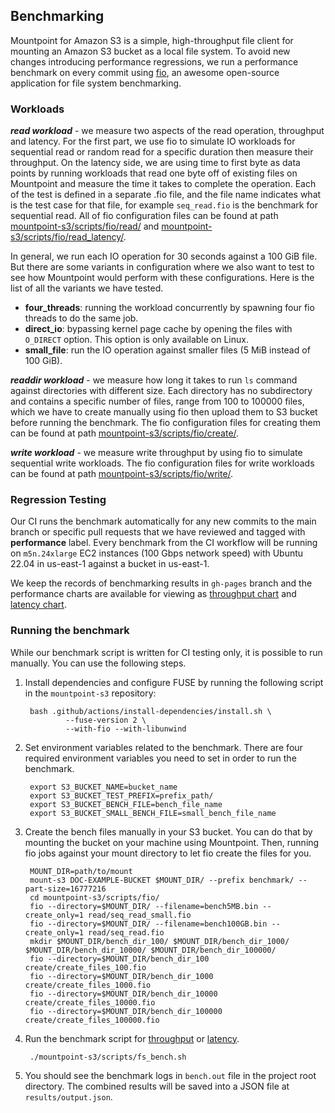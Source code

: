 ## Benchmarking

Mountpoint for Amazon S3 is a simple, high-throughput file client for mounting an Amazon S3 bucket as a local file system.
To avoid new changes introducing performance regressions, we run a performance benchmark on every commit using [fio](https://github.com/axboe/fio), an awesome open-source application for file system benchmarking.

### Workloads

***read workload*** - we measure two aspects of the read operation, throughput and latency. For the first part, we use fio to simulate IO workloads for sequential read or random read for a specific duration then measure their throughput. On the latency side, we are using time to first byte as data points by running workloads that read one byte off of existing files on Mountpoint and measure the time it takes to complete the operation. Each of the test is defined in a separate .fio file, and the file name indicates what is the test case for that file, for example `seq_read.fio` is the benchmark for sequential read. All of fio configuration files can be found at path [mountpoint-s3/scripts/fio/read/](../mountpoint-s3/scripts/fio/read) and [mountpoint-s3/scripts/fio/read_latency/](../mountpoint-s3/scripts/fio/read_latency).

In general, we run each IO operation for 30 seconds against a 100 GiB file. But there are some variants in configuration where we also want to test to see how Mountpoint would perform with these configurations. Here is the list of all the variants we have tested.

* **four_threads**: running the workload concurrently by spawning four fio threads to do the same job.
* **direct_io**: bypassing kernel page cache by opening the files with `O_DIRECT` option. This option is only available on Linux.
* **small_file**: run the IO operation against smaller files (5 MiB instead of 100 GiB).

***readdir workload*** - we measure how long it takes to run `ls` command against directories with different size. Each directory has no subdirectory and contains a specific number of files, range from 100 to 100000 files, which we have to create manually using fio then upload them to S3 bucket before running the benchmark. The fio configuration files for creating them can be found at path [mountpoint-s3/scripts/fio/create/](../mountpoint-s3/scripts/fio/create).

***write workload*** - we measure write throughput by using fio to simulate sequential write workloads. The fio configuration files for write workloads can be found at path [mountpoint-s3/scripts/fio/write/](../mountpoint-s3/scripts/fio/write).

### Regression Testing
Our CI runs the benchmark automatically for any new commits to the main branch or specific pull requests that we have reviewed and tagged with **performance** label. Every benchmark from the CI workflow will be running on `m5n.24xlarge` EC2 instances (100 Gbps network speed) with Ubuntu 22.04 in us-east-1 against a bucket in us-east-1.

We keep the records of benchmarking results in `gh-pages` branch and the performance charts are available for viewing as [throughput chart](https://awslabs.github.io/mountpoint-s3/dev/bench/) and [latency chart](https://awslabs.github.io/mountpoint-s3/dev/latency_bench/).

### Running the benchmark
While our benchmark script is written for CI testing only, it is possible to run manually.
You can use the following steps.

1. Install dependencies and configure FUSE by running the following script in the `mountpoint-s3` repository:

        bash .github/actions/install-dependencies/install.sh \
                --fuse-version 2 \
                --with-fio --with-libunwind

2. Set environment variables related to the benchmark. There are four required environment variables you need to set in order to run the benchmark.

        export S3_BUCKET_NAME=bucket_name
        export S3_BUCKET_TEST_PREFIX=prefix_path/
        export S3_BUCKET_BENCH_FILE=bench_file_name
        export S3_BUCKET_SMALL_BENCH_FILE=small_bench_file_name

3. Create the bench files manually in your S3 bucket. You can do that by mounting the bucket on your machine using Mountpoint. Then, running fio jobs against your mount directory to let fio create the files for you.

        MOUNT_DIR=path/to/mount
        mount-s3 DOC-EXAMPLE-BUCKET $MOUNT_DIR/ --prefix benchmark/ --part-size=16777216
        cd mountpoint-s3/scripts/fio/
        fio --directory=$MOUNT_DIR/ --filename=bench5MB.bin --create_only=1 read/seq_read_small.fio
        fio --directory=$MOUNT_DIR/ --filename=bench100GB.bin --create_only=1 read/seq_read.fio
        mkdir $MOUNT_DIR/bench_dir_100/ $MOUNT_DIR/bench_dir_1000/ $MOUNT_DIR/bench_dir_10000/ $MOUNT_DIR/bench_dir_100000/
        fio --directory=$MOUNT_DIR/bench_dir_100 create/create_files_100.fio
        fio --directory=$MOUNT_DIR/bench_dir_1000 create/create_files_1000.fio
        fio --directory=$MOUNT_DIR/bench_dir_10000 create/create_files_10000.fio
        fio --directory=$MOUNT_DIR/bench_dir_100000 create/create_files_100000.fio

4. Run the benchmark script for [throughput](../mountpoint-s3/scripts/fs_bench.sh) or [latency](../mountpoint-s3/scripts/fs_latency_bench.sh).

        ./mountpoint-s3/scripts/fs_bench.sh

5. You should see the benchmark logs in `bench.out` file in the project root directory. The combined results will be saved into a JSON file at `results/output.json`.
